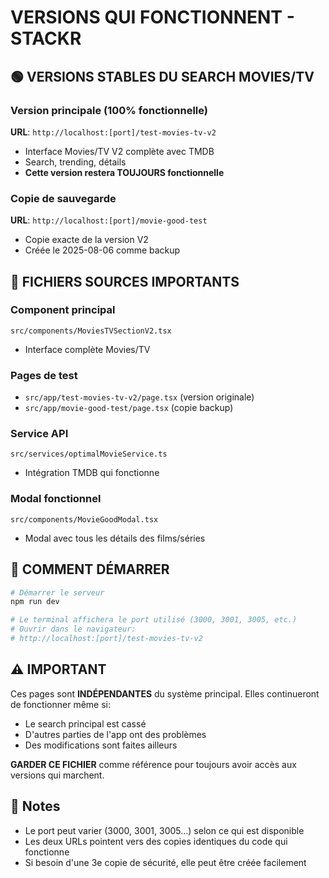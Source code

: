 # VERSIONS QUI FONCTIONNENT - STACKR

## 🟢 VERSIONS STABLES DU SEARCH MOVIES/TV

### Version principale (100% fonctionnelle)
**URL**: `http://localhost:[port]/test-movies-tv-v2`
- Interface Movies/TV V2 complète avec TMDB
- Search, trending, détails
- **Cette version restera TOUJOURS fonctionnelle**

### Copie de sauvegarde
**URL**: `http://localhost:[port]/movie-good-test`
- Copie exacte de la version V2
- Créée le 2025-08-06 comme backup

## 📁 FICHIERS SOURCES IMPORTANTS

### Component principal
`src/components/MoviesTVSectionV2.tsx`
- Interface complète Movies/TV

### Pages de test
- `src/app/test-movies-tv-v2/page.tsx` (version originale)
- `src/app/movie-good-test/page.tsx` (copie backup)

### Service API
`src/services/optimalMovieService.ts`
- Intégration TMDB qui fonctionne

### Modal fonctionnel
`src/components/MovieGoodModal.tsx`
- Modal avec tous les détails des films/séries

## 🚀 COMMENT DÉMARRER

```bash
# Démarrer le serveur
npm run dev

# Le terminal affichera le port utilisé (3000, 3001, 3005, etc.)
# Ouvrir dans le navigateur:
# http://localhost:[port]/test-movies-tv-v2
```

## ⚠️ IMPORTANT

Ces pages sont **INDÉPENDANTES** du système principal. Elles continueront de fonctionner même si:
- Le search principal est cassé
- D'autres parties de l'app ont des problèmes
- Des modifications sont faites ailleurs

**GARDER CE FICHIER** comme référence pour toujours avoir accès aux versions qui marchent.

## 📌 Notes

- Le port peut varier (3000, 3001, 3005...) selon ce qui est disponible
- Les deux URLs pointent vers des copies identiques du code qui fonctionne
- Si besoin d'une 3e copie de sécurité, elle peut être créée facilement